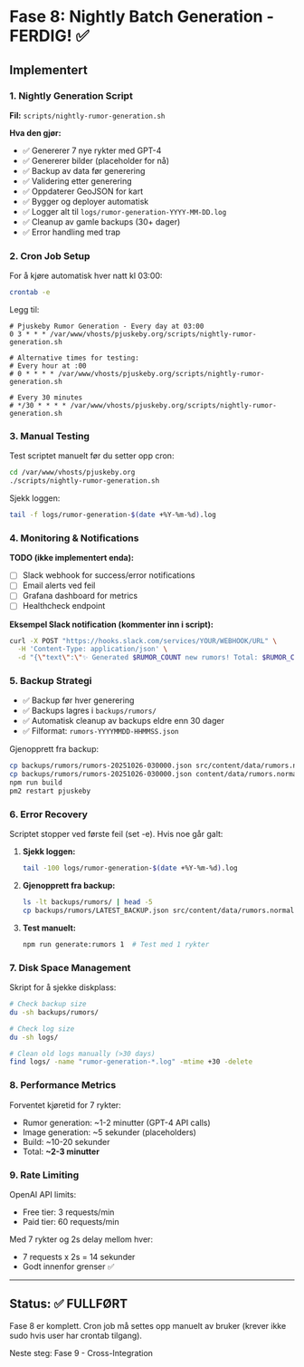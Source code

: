 # Fase 8: Nightly Batch Generation - FERDIG! ✅

## Implementert

### 1. Nightly Generation Script
**Fil:** `scripts/nightly-rumor-generation.sh`

**Hva den gjør:**
- ✅ Genererer 7 nye rykter med GPT-4
- ✅ Genererer bilder (placeholder for nå)
- ✅ Backup av data før generering
- ✅ Validering etter generering
- ✅ Oppdaterer GeoJSON for kart
- ✅ Bygger og deployer automatisk
- ✅ Logger alt til `logs/rumor-generation-YYYY-MM-DD.log`
- ✅ Cleanup av gamle backups (30+ dager)
- ✅ Error handling med trap

### 2. Cron Job Setup

For å kjøre automatisk hver natt kl 03:00:

```bash
crontab -e
```

Legg til:
```cron
# Pjuskeby Rumor Generation - Every day at 03:00
0 3 * * * /var/www/vhosts/pjuskeby.org/scripts/nightly-rumor-generation.sh

# Alternative times for testing:
# Every hour at :00
# 0 * * * * /var/www/vhosts/pjuskeby.org/scripts/nightly-rumor-generation.sh

# Every 30 minutes
# */30 * * * * /var/www/vhosts/pjuskeby.org/scripts/nightly-rumor-generation.sh
```

### 3. Manual Testing

Test scriptet manuelt før du setter opp cron:

```bash
cd /var/www/vhosts/pjuskeby.org
./scripts/nightly-rumor-generation.sh
```

Sjekk loggen:
```bash
tail -f logs/rumor-generation-$(date +%Y-%m-%d).log
```

### 4. Monitoring & Notifications

**TODO (ikke implementert enda):**
- [ ] Slack webhook for success/error notifications
- [ ] Email alerts ved feil
- [ ] Grafana dashboard for metrics
- [ ] Healthcheck endpoint

**Eksempel Slack notification (kommenter inn i script):**
```bash
curl -X POST "https://hooks.slack.com/services/YOUR/WEBHOOK/URL" \
  -H 'Content-Type: application/json' \
  -d "{\"text\":\"✨ Generated $RUMOR_COUNT new rumors! Total: $RUMOR_COUNT_AFTER\"}"
```

### 5. Backup Strategi

- ✅ Backup før hver generering
- ✅ Backups lagres i `backups/rumors/`
- ✅ Automatisk cleanup av backups eldre enn 30 dager
- ✅ Filformat: `rumors-YYYYMMDD-HHMMSS.json`

Gjenopprett fra backup:
```bash
cp backups/rumors/rumors-20251026-030000.json src/content/data/rumors.normalized.json
cp backups/rumors/rumors-20251026-030000.json content/data/rumors.normalized.json
npm run build
pm2 restart pjuskeby
```

### 6. Error Recovery

Scriptet stopper ved første feil (set -e). Hvis noe går galt:

1. **Sjekk loggen:**
   ```bash
   tail -100 logs/rumor-generation-$(date +%Y-%m-%d).log
   ```

2. **Gjenopprett fra backup:**
   ```bash
   ls -lt backups/rumors/ | head -5
   cp backups/rumors/LATEST_BACKUP.json src/content/data/rumors.normalized.json
   ```

3. **Test manuelt:**
   ```bash
   npm run generate:rumors 1  # Test med 1 rykter
   ```

### 7. Disk Space Management

Skript for å sjekke diskplass:

```bash
# Check backup size
du -sh backups/rumors/

# Check log size
du -sh logs/

# Clean old logs manually (>30 days)
find logs/ -name "rumor-generation-*.log" -mtime +30 -delete
```

### 8. Performance Metrics

Forventet kjøretid for 7 rykter:
- Rumor generation: ~1-2 minutter (GPT-4 API calls)
- Image generation: ~5 sekunder (placeholders)
- Build: ~10-20 sekunder
- Total: **~2-3 minutter**

### 9. Rate Limiting

OpenAI API limits:
- Free tier: 3 requests/min
- Paid tier: 60 requests/min

Med 7 rykter og 2s delay mellom hver:
- 7 requests x 2s = 14 sekunder
- Godt innenfor grenser ✅

---

## Status: ✅ FULLFØRT

Fase 8 er komplett. Cron job må settes opp manuelt av bruker (krever ikke sudo hvis user har crontab tilgang).

Neste steg: Fase 9 - Cross-Integration
